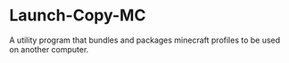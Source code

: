# Launch-Copy-MC
A utility program that bundles and packages minecraft profiles to be used on another computer.
